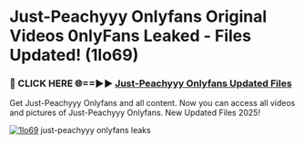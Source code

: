 # Just-Peachyyy Onlyfans Original Videos 0nlyFans Leaked - Files Updated! (1lo69)

<h3>🔴 CLICK HERE 🌐==►► <a href="https://tinyurl.com/3hn5wdd3" rel="nofollow">Just-Peachyyy Onlyfans Updated Files</a></h3>

Get Just-Peachyyy Onlyfans and all content. Now you can access all videos and pictures of Just-Peachyyy Onlyfans. New Updated Files 2025!

[![1lo69](https://i.imgur.com/4HnBqBT.gif)](https://tinyurl.com/3hn5wdd3)
just-peachyyy onlyfans leaks